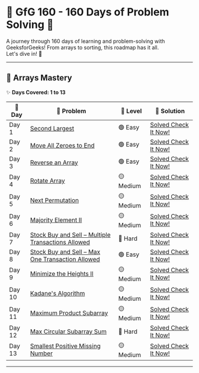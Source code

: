 # 🐤 GfG 160 - 160 Days of Problem Solving 🐤

A journey through 160 days of learning and problem-solving with GeeksforGeeks! From arrays to sorting, this roadmap has it all.  
Let's dive in! 🚀  

---

## 🚀 Arrays Mastery  

✨ **Days Covered: 1 to 13**  

| 🌟 Day   | 🧩 Problem                                        | 🚀 Level  | 🔗 Solution               |
|---------|--------------------------------------------------|----------|--------------------------|
| Day 1   | [Second Largest]((day_1_second_largest.java))| 🟢 Easy   | [Solved Check It Now!]((day_1_second_largest.java)) |
| Day 2   | [Move All Zeroes to End](./day_2_Move_All_Zeroes_to_End.java)                      | 🟢 Easy   | [Solved Check It Now!](./day_2_Move_All_Zeroes_to_End.java) |
| Day 3   | [Reverse an Array](./day_3_reverse_array.java)                            | 🟢 Easy   | [Solved Check It Now!](./day_3_reverse_array.java) |
| Day 4   | [Rotate Array](./day_4_rotate_array.java)                                | 🟡 Medium | [Solved Check It Now!](./day_4_rotate_array.java) |
| Day 5   | [Next Permutation](./day_5_Next_Permutation.cpp)                            | 🟡 Medium | [Solved Check It Now!](./day_5_Next_Permutation.cpp) |
| Day 6   | [Majority Element II](./day_6_Majority_Element_II)                         | 🟡 Medium | [Solved Check It Now!](./day_6_Majority_Element_II) |
| Day 7   | [Stock Buy and Sell – Multiple Transactions Allowed](./day_7_Stock_Buy_and_Sell_Multiple_Transaction_Allowed.java) | 🔴 Hard   | [Solved Check It Now!](./day_7_Stock_Buy_and_Sell_Multiple_Transaction_Allowed.java) |
| Day 8   | [Stock Buy and Sell – Max One Transaction Allowed](./day_8_Stock_Buy_and_Sell_Max_one_Transaction_Allowed.java) | 🟢 Easy   | [Solved Check It Now!](./day_8_Stock_Buy_and_Sell_Max_one_Transaction_Allowed.java) |
| Day 9   | [Minimize the Heights II](./day_9_Minimize_the_Heights_II.java)                     | 🟡 Medium | [Solved Check It Now!](./day_9_Minimize_the_Heights_II.java) |
| Day 10  | [Kadane's Algorithm](./day_10_Kadane_s_Algorithm.java)                          | 🟡 Medium | [Solved Check It Now!](./day_10_Kadane_s_Algorithm.java) |
| Day 11  | [Maximum Product Subarray](./day_11_Maximum_Product_Subarray.java)                    | 🟡 Medium | [Solved Check It Now!](./day_11_Maximum_Product_Subarray.java) |
| Day 12  | [Max Circular Subarray Sum](./day_12_Max_Circular_Subarray_Sum.java)                   | 🔴 Hard   | [Solved Check It Now!](./day_12_Max_Circular_Subarray_Sum.java) |
| Day 13  | [Smallest Positive Missing Number](./day_13_Smallest_Positive_Missing_Number.java)            | 🟡 Medium | [Solved Check It Now!](./day_13_Smallest_Positive_Missing_Number.java) |

---
